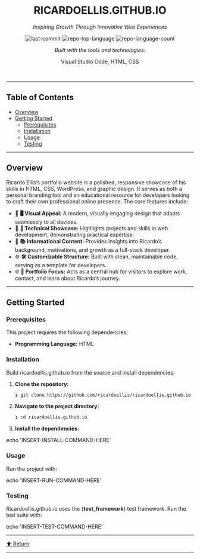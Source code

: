 <div id="top">

<!-- HEADER STYLE: CLASSIC -->
<div align="center">


# RICARDOELLIS.GITHUB.IO

<em>Inspiring Growth Through Innovative Web Experiences</em>

<!-- BADGES -->
<img src="https://img.shields.io/github/last-commit/ricardoellis/ricardoellis.github.io?style=flat&logo=git&logoColor=white&color=0080ff" alt="last-commit">
<img src="https://img.shields.io/github/languages/top/ricardoellis/ricardoellis.github.io?style=flat&color=0080ff" alt="repo-top-language">
<img src="https://img.shields.io/github/languages/count/ricardoellis/ricardoellis.github.io?style=flat&color=0080ff" alt="repo-language-count">

<em>Built with the tools and technologies:</em>

Visual Studio Code, HTML, CSS

</div>
<br>

---

## Table of Contents

- [Overview](#overview)
- [Getting Started](#getting-started)
    - [Prerequisites](#prerequisites)
    - [Installation](#installation)
    - [Usage](#usage)
    - [Testing](#testing)

---

## Overview

Ricardo Ellis’s portfolio website is a polished, responsive showcase of his skills in HTML, CSS, WordPress, and graphic design. It serves as both a personal branding tool and an educational resource for developers looking to craft their own professional online presence. The core features include:

- 🎨 **🖥️ Visual Appeal:** A modern, visually engaging design that adapts seamlessly to all devices.
- 🚀 **🔧 Technical Showcase:** Highlights projects and skills in web development, demonstrating practical expertise.
- 📄 **📚 Informational Content:** Provides insights into Ricardo’s background, motivations, and growth as a full-stack developer.
- ⚙️ **🛠️ Customizable Structure:** Built with clean, maintainable code, serving as a template for developers.
- 🌐 **🌟 Portfolio Focus:** Acts as a central hub for visitors to explore work, contact, and learn about Ricardo’s journey.

---

## Getting Started

### Prerequisites

This project requires the following dependencies:

- **Programming Language:** HTML

### Installation

Build ricardoellis.github.io from the source and install dependencies:

1. **Clone the repository:**

    ```sh
    ❯ git clone https://github.com/ricardoellis/ricardoellis.github.io
    ```

2. **Navigate to the project directory:**

    ```sh
    ❯ cd ricardoellis.github.io
    ```

3. **Install the dependencies:**

echo 'INSERT-INSTALL-COMMAND-HERE'

### Usage

Run the project with:

echo 'INSERT-RUN-COMMAND-HERE'

### Testing

Ricardoellis.github.io uses the {__test_framework__} test framework. Run the test suite with:

echo 'INSERT-TEST-COMMAND-HERE'

---

<div align="left"><a href="#top">⬆ Return</a></div>

---
